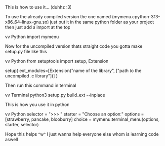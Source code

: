 This is how to use it... (duhhz :3)

To use the already compiled version the one named (mymenu.cpython-313-x86_64-linux-gnu.so)
just put it in the same python folder as your project then just add a import at the top 

vv Python
import mymenu

Now for the uncompiled version thats straight code you gotta make setup.py file like this

vv Python
from setuptools import setup, Extension

setup(
    ext_modules=[Extension("name of the library", ["path to the uncompiled .c library"])]
)

Then run this command in terminal

vv Terminal
python3 setup.py build_ext --inplace

This is how you use it in python

vv Python
selector = ">>> "
starter = "Choose an option:"
options = [strawberry, pancake, blooburry]
choice = mymenu.terminal_menu(options, starter, selector)

Hope this helps ^w^ I just wanna help everyone else whom is learning code aswell
